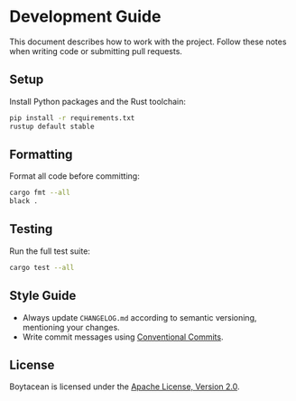 # Development Guide

This document describes how to work with the project. Follow these notes when writing code or submitting pull requests.

## Setup

Install Python packages and the Rust toolchain:

```bash
pip install -r requirements.txt
rustup default stable
```

## Formatting

Format all code before committing:

```bash
cargo fmt --all
black .
```

## Testing

Run the full test suite:

```bash
cargo test --all
```

## Style Guide

- Always update `CHANGELOG.md` according to semantic versioning, mentioning your changes.
- Write commit messages using [Conventional Commits](https://www.conventionalcommits.org/en/v1.0.0/).

## License

Boytacean is licensed under the [Apache License, Version 2.0](http://www.apache.org/licenses/).
